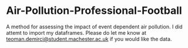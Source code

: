 # Air-Pollution-Professional-Football
A method for assessing the impact of event dependent air pollution.
I did attemt to import my dataframes. Please do let me know at teoman.demirci@student.machester.ac.uk if you would like the data.
